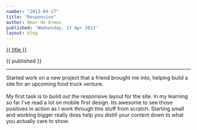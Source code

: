 ```yaml
---
number: "2013-04-17"
title: "Responsive"
author: Omar de Armas
published: 'Wednesday, 17 Apr 2013'
layout: blog
---
```


<a href="../posts/{{ number }}.html" class='postTitleLink'><p class='postTitle'>{{ title }}</p></a>
<p class='postPublished'>{{ published }}</p>
<hr>

Started work on a new project that a friend brought me into, helping build a site for an upcoming food truck venture.  
<br>
My first task is to build out the responsive layout for the site. In my learning so far I've read a lot on mobile first design. Its awesome to see those positives in action as I work through this stuff from scratch. Starting small and working bigger really does help you distill your content down to what you actually care to show. 

